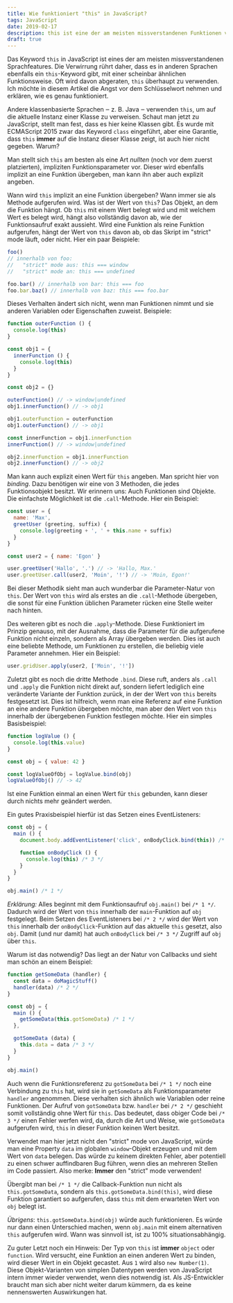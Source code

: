 ```yaml
---
title: Wie funktioniert "this" in JavaScript?
tags: JavaScript
date: 2019-02-17
description: this ist eine der am meisten missverstandenen Funktionen von JavaScript. Hier möchte ich etwas Licht ins Dunkel bringen.
draft: true
---
```


Das Keyword `this` in JavaScript ist eines der am meisten missverstandenen Sprachfeatures. Die Verwirrung rührt daher, dass es in anderen Sprachen ebenfalls ein `this`-Keyword gibt, mit einer scheinbar ähnlichen Funktionsweise. Oft wird davon abgeraten, `this` überhaupt zu verwenden. Ich möchte in diesem Artikel die Angst vor dem Schlüsselwort nehmen und erklären, wie es genau funktioniert.

Andere klassenbasierte Sprachen ‒ z. B. Java ‒ verwenden `this`, um auf die aktuelle Instanz einer Klasse zu verweisen. Schaut man jetzt zu JavaScript, stellt man fest, dass es hier keine Klassen gibt. Es wurde mit ECMAScript 2015 zwar das Keyword `class` eingeführt, aber eine Garantie, dass `this` **immer** auf die Instanz dieser Klasse zeigt, ist auch hier nicht gegeben. Warum?

Man stellt sich `this` am besten als eine Art *nullten* (noch vor dem zuerst platzierten), impliziten Funktionsparameter vor. Dieser wird ebenfalls implizit an eine Funktion übergeben, man kann ihn aber auch explizit angeben.

Wann wird `this` implizit an eine Funktion übergeben? Wann immer sie als Methode aufgerufen wird. Was ist der Wert von `this`? Das Objekt, an dem die Funktion hängt. Ob `this` mit einem Wert belegt wird und mit welchem Wert es belegt wird, hängt also vollständig davon ab, wie der Funktionsaufruf exakt aussieht. Wird eine Funktion als reine Funktion aufgerufen, hängt der Wert von `this` davon ab, ob das Skript im "strict" mode läuft, oder nicht. Hier ein paar Beispiele:

~~~ js
foo()
// innerhalb von foo:
//   "strict" mode aus: this === window
//   "strict" mode an: this === undefined

foo.bar() // innerhalb von bar: this === foo
foo.bar.baz() // innerhalb von baz: this === foo.bar
~~~

Dieses Verhalten ändert sich nicht, wenn man Funktionen nimmt und sie anderen Variablen oder Eigenschaften zuweist. Beispiele:

~~~ js
function outerFunction () {
  console.log(this)
}

const obj1 = {
  innerFunction () {
    console.log(this)
  }
}

const obj2 = {}

outerFunction() // -> window|undefined
obj1.innerFunction() // -> obj1

obj1.outerFunction = outerFunction
obj1.outerFunction() // -> obj1

const innerFunction = obj1.innerFunction
innerFunction() // -> window|undefined

obj2.innerFunction = obj1.innerFunction
obj2.innerFunction() // -> obj2
~~~

Man kann auch explizit einen Wert für `this` angeben. Man spricht hier von *binding*. Dazu benötigen wir eine von 3 Methoden, die jedes Funktionsobjekt besitzt. Wir erinnern uns: Auch Funktionen sind Objekte. Die einfachste Möglichkeit ist die `.call`-Methode. Hier ein Beispiel:

~~~ js
const user = {
  name: 'Max',
  greetUser (greeting, suffix) {
    console.log(greeting + ', ' + this.name + suffix)
  }
}

const user2 = { name: 'Egon' }

user.greetUser('Hallo', '.') // -> 'Hallo, Max.'
user.greetUser.call(user2, 'Moin', '!') // -> 'Moin, Egon!'
~~~

Bei dieser Methodik sieht man auch wunderbar die Parameter-Natur von `this`. Der Wert von `this` wird als erstes an die `.call`-Methode übergeben, die sonst für eine Funktion üblichen Parameter rücken eine Stelle weiter nach hinten.

Des weiteren gibt es noch die `.apply`-Methode. Diese Funktioniert im Prinzip genauso, mit der Ausnahme, dass die Parameter für die aufgerufene Funktion nicht einzeln, sondern als Array übergeben werden. Dies ist auch eine beliebte Methode, um Funktionen zu erstellen, die beliebig viele Parameter annehmen. Hier ein Beispiel:

~~~ js
user.gridUser.apply(user2, ['Moin', '!'])
~~~

Zuletzt gibt es noch die dritte Methode `.bind`. Diese ruft, anders als `.call` und `.apply` die Funktion nicht direkt auf, sondern liefert lediglich eine veränderte Variante der Funktion zurück, in der der Wert von `this` bereits festgesetzt ist. Dies ist hilfreich, wenn man eine Referenz auf eine Funktion an eine andere Funktion übergeben möchte, man aber den Wert von `this` innerhalb der übergebenen Funktion festlegen möchte. Hier ein simples Basisbeispiel:

~~~ js
function logValue () {
  console.log(this.value)
}

const obj = { value: 42 }

const logValueOfObj = logValue.bind(obj)
logValueOfObj() // -> 42
~~~

Ist eine Funktion einmal an einen Wert für `this` gebunden, kann dieser durch nichts mehr geändert werden.

Ein gutes Praxisbeispiel hierfür ist das Setzen eines EventListeners:

~~~ js
const obj = {
  main () {
    document.body.addEventListener('click', onBodyClick.bind(this)) /* 2 */

    function onBodyClick () {
      console.log(this) /* 3 */
    }
  }
}

obj.main() /* 1 */
~~~

*Erklärung:* Alles beginnt mit dem Funktionsaufruf `obj.main()` bei `/* 1 */`. Dadurch wird der Wert von `this` innerhalb der `main`-Funktion auf `obj` festgelegt. Beim Setzen des EventListeners bei `/* 2 */` wird der Wert von `this` innerhalb der `onBodyClick`-Funktion auf das aktuelle `this` gesetzt, also `obj`. Damit (und nur damit) hat auch `onBodyClick` bei `/* 3 */` Zugriff auf `obj` über `this`.

Warum ist das notwendig? Das liegt an der Natur von Callbacks und sieht man schön an einem Beispiel:

~~~ js
function getSomeData (handler) {
  const data = doMagicStuff()
  handler(data) /* 2 */
}

const obj = {
  main () {
    getSomeData(this.gotSomeData) /* 1 */
  },

  gotSomeData (data) {
    this.data = data /* 3 */
  }
}

obj.main()
~~~

Auch wenn die Funktionsreferenz zu `gotSomeData` bei `/* 1 */` noch eine Verbindung zu `this` hat, wird sie in `getSomeData` als Funktionsparameter `handler` angenommen. Diese verhalten sich ähnlich wie Variablen oder reine Funktionen. Der Aufruf von `gotSomeData` bzw. `handler` bei `/* 2 */` geschieht somit vollständig ohne Wert für `this`. Das bedeutet, dass obiger Code bei `/* 3 */` einen Fehler werfen wird, da, durch die Art und Weise, wie `gotSomeData` aufgerufen wird, `this` in dieser Funktion keinen Wert besitzt.

Verwendet man hier jetzt nicht den "strict" mode von JavaScript, würde man eine Property `data` im globalen `window`-Objekt erzeugen und mit dem Wert von `data` belegen. Das würde zu keinem direkten Fehler, aber potentiell zu einen schwer auffindbaren Bug führen, wenn dies an mehreren Stellen im Code passiert. Also merke: **Immer** den "strict" mode verwenden!

Übergibt man bei `/* 1 */` die Callback-Funktion nun nicht als `this.gotSomeData`, sondern als `this.gotSomeData.bind(this)`, wird diese Funktion garantiert so aufgerufen, dass `this` mit dem erwarteten Wert von `obj` belegt ist.

*Übrigens*: `this.gotSomeData.bind(obj)` würde auch funktionieren. Es würde nur dann einen Unterschied machen, wenn `obj.main` mit einem alternativen `this` aufgerufen wird. Wann was sinnvoll ist, ist zu 100% situationsabhängig.

Zu guter Letzt noch ein Hinweis: Der Typ von `this` ist **immer** `object` oder `function`. Wird versucht, eine Funktion an einen anderen Wert zu binden, wird dieser Wert in ein Objekt gecastet. Aus `1` wird also `new Number(1)`. Diese Objekt-Varianten von simplen Datentypen werden von JavaScript intern immer wieder verwendet, wenn dies notwendig ist. Als JS-Entwickler braucht man sich aber nicht weiter darum kümmern, da es keine nennenswerten Auswirkungen hat.